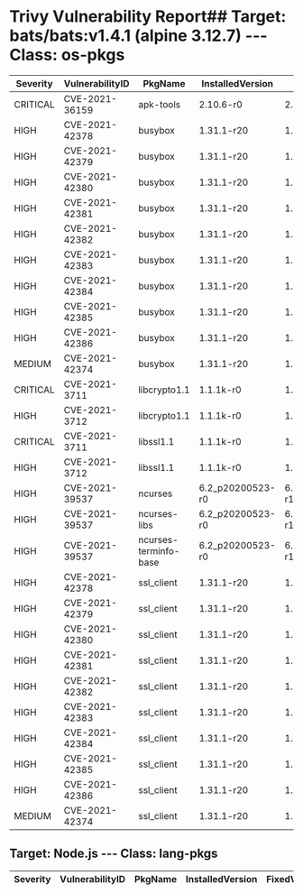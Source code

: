 # Trivy Vulnerability Report## Target: bats/bats:v1.4.1 (alpine 3.12.7) --- Class: os-pkgs
|Severity|VulnerabilityID|PkgName|InstalledVersion|FixedVersion|
|--------|---------------|-------|----------------|------------|
|CRITICAL|CVE-2021-36159|apk-tools|2.10.6-r0|2.10.7-r0|
|HIGH|CVE-2021-42378|busybox|1.31.1-r20|1.31.1-r21|
|HIGH|CVE-2021-42379|busybox|1.31.1-r20|1.31.1-r21|
|HIGH|CVE-2021-42380|busybox|1.31.1-r20|1.31.1-r21|
|HIGH|CVE-2021-42381|busybox|1.31.1-r20|1.31.1-r21|
|HIGH|CVE-2021-42382|busybox|1.31.1-r20|1.31.1-r21|
|HIGH|CVE-2021-42383|busybox|1.31.1-r20|1.31.1-r21|
|HIGH|CVE-2021-42384|busybox|1.31.1-r20|1.31.1-r21|
|HIGH|CVE-2021-42385|busybox|1.31.1-r20|1.31.1-r21|
|HIGH|CVE-2021-42386|busybox|1.31.1-r20|1.31.1-r21|
|MEDIUM|CVE-2021-42374|busybox|1.31.1-r20|1.31.1-r21|
|CRITICAL|CVE-2021-3711|libcrypto1.1|1.1.1k-r0|1.1.1l-r0|
|HIGH|CVE-2021-3712|libcrypto1.1|1.1.1k-r0|1.1.1l-r0|
|CRITICAL|CVE-2021-3711|libssl1.1|1.1.1k-r0|1.1.1l-r0|
|HIGH|CVE-2021-3712|libssl1.1|1.1.1k-r0|1.1.1l-r0|
|HIGH|CVE-2021-39537|ncurses|6.2_p20200523-r0|6.2_p20200523-r1|
|HIGH|CVE-2021-39537|ncurses-libs|6.2_p20200523-r0|6.2_p20200523-r1|
|HIGH|CVE-2021-39537|ncurses-terminfo-base|6.2_p20200523-r0|6.2_p20200523-r1|
|HIGH|CVE-2021-42378|ssl_client|1.31.1-r20|1.31.1-r21|
|HIGH|CVE-2021-42379|ssl_client|1.31.1-r20|1.31.1-r21|
|HIGH|CVE-2021-42380|ssl_client|1.31.1-r20|1.31.1-r21|
|HIGH|CVE-2021-42381|ssl_client|1.31.1-r20|1.31.1-r21|
|HIGH|CVE-2021-42382|ssl_client|1.31.1-r20|1.31.1-r21|
|HIGH|CVE-2021-42383|ssl_client|1.31.1-r20|1.31.1-r21|
|HIGH|CVE-2021-42384|ssl_client|1.31.1-r20|1.31.1-r21|
|HIGH|CVE-2021-42385|ssl_client|1.31.1-r20|1.31.1-r21|
|HIGH|CVE-2021-42386|ssl_client|1.31.1-r20|1.31.1-r21|
|MEDIUM|CVE-2021-42374|ssl_client|1.31.1-r20|1.31.1-r21|


## Target: Node.js --- Class: lang-pkgs
|Severity|VulnerabilityID|PkgName|InstalledVersion|FixedVersion|
|--------|---------------|-------|----------------|------------|


